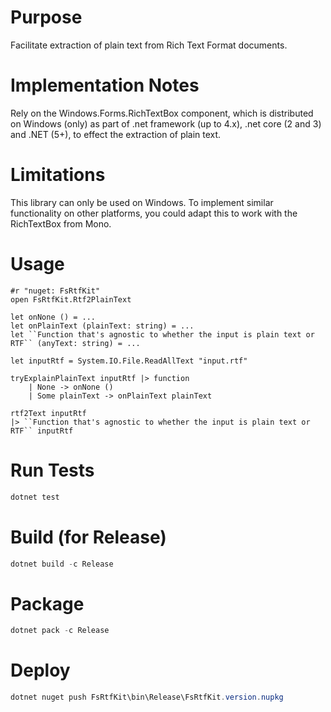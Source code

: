 # Purpose

Facilitate extraction of plain text from Rich Text Format documents.

# Implementation Notes

Rely on the Windows.Forms.RichTextBox component, which is distributed on Windows (only) as part of .net framework (up to
4.x), .net core (2 and 3) and .NET (5+), to effect the extraction of plain text.

# Limitations

This library can only be used on Windows. To implement similar functionality on other platforms, you could adapt this to
work with the RichTextBox from Mono.

# Usage

```f# script
#r "nuget: FsRtfKit"
open FsRtfKit.Rtf2PlainText

let onNone () = ...
let onPlainText (plainText: string) = ...
let ``Function that's agnostic to whether the input is plain text or RTF`` (anyText: string) = ...

let inputRtf = System.IO.File.ReadAllText "input.rtf"

tryExplainPlainText inputRtf |> function
    | None -> onNone ()
    | Some plainText -> onPlainText plainText

rtf2Text inputRtf
|> ``Function that's agnostic to whether the input is plain text or RTF`` inputRtf
```
# Run Tests

```powershell
dotnet test
```

# Build (for Release)

```powershell
dotnet build -c Release
```

# Package

```powershell
dotnet pack -c Release
```

# Deploy

```powershell
dotnet nuget push FsRtfKit\bin\Release\FsRtfKit.version.nupkg
```
